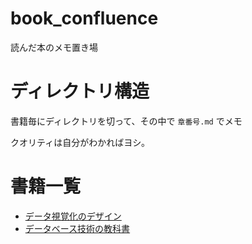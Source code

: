 # book_confluence
読んだ本のメモ置き場

# ディレクトリ構造

書籍毎にディレクトリを切って、その中で `章番号.md` でメモ

クオリティは自分がわかればヨシ。

# 書籍一覧
 * [データ視覚化のデザイン](./data_visualization_design)
 * [データベース技術の教科書](./DatabaseTextbook)
